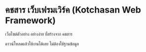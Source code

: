 # คชสาร เว็บเฟรมเวิร์ค (Kotchasan Web Framework)
เว็บไซต์ตัวอย่าง อย่างง่าย ที่สร้างจาก คชสาร

ดาวน์โหลดแล้วใช้งานได้เลย ไม่ต้องใช้ฐานข้อมูล